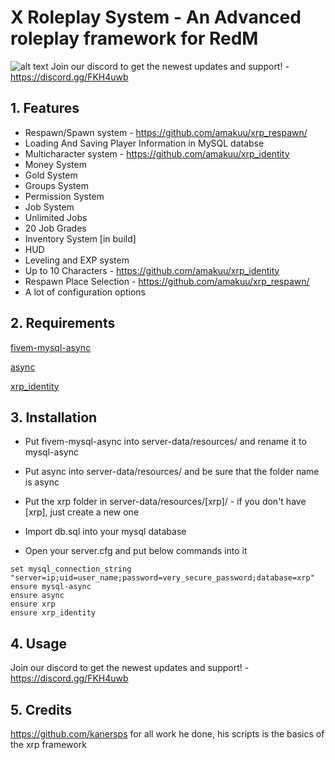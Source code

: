 # X Roleplay System - An Advanced roleplay framework for RedM

![alt text](http://46.41.139.135/xrp.jpg)
Join our discord to get the newest updates and support! - https://discord.gg/FKH4uwb

## 1. Features
- Respawn/Spawn system - https://github.com/amakuu/xrp_respawn/
- Loading And Saving Player Information in MySQL databse
- Multicharacter system - https://github.com/amakuu/xrp_identity
- Money System
- Gold System
- Groups System
- Permission System
- Job System
- Unlimited Jobs
- 20 Job Grades
- Inventory System [in build]
- HUD
- Leveling and EXP system
- Up to 10 Characters - https://github.com/amakuu/xrp_identity
- Respawn Place Selection - https://github.com/amakuu/xrp_respawn/
- A lot of configuration options

## 2. Requirements
 
[fivem-mysql-async](https://github.com/brouznouf/fivem-mysql-async)

[async](https://github.com/ESX-Org/async)

[xrp_identity](https://github.com/amakuu/xrp_identity)

## 3. Installation
- Put fivem-mysql-async into server-data/resources/ and rename it to mysql-async

- Put async into server-data/resources/ and be sure that the folder name is async

- Put the xrp folder in server-data/resources/[xrp]/ - if you don't have [xrp], just create a new one

- Import db.sql into your mysql database

- Open your server.cfg and put below commands into it


```
set mysql_connection_string "server=ip;uid=user_name;password=very_secure_password;database=xrp"
ensure mysql-async
ensure async
ensure xrp
ensure xrp_identity
```

## 4. Usage
Join our discord to get the newest updates and support! - https://discord.gg/FKH4uwb

## 5. Credits

https://github.com/kanersps for all work he done, his scripts is the basics of the xrp framework

